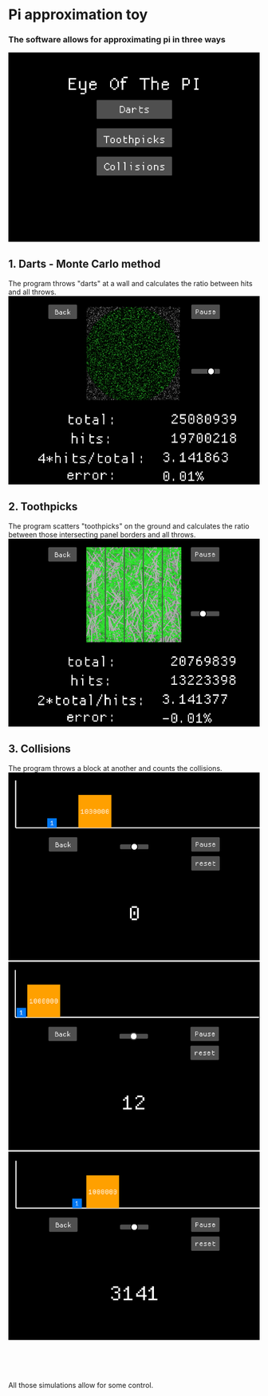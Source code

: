 # Pi approximation toy

### The software allows for approximating pi in three ways
![menu](images/img1.png)

## 1. Darts - Monte Carlo method
The program throws "darts" at a wall and calculates the ratio between hits and all throws. 
![darts](images/img2.png)

## 2. Toothpicks
The program scatters "toothpicks" on the ground and calculates the ratio between those intersecting panel borders and all throws.
![darts](images/img3.png)

## 3. Collisions
The program throws a block at another and counts the collisions.
![darts](images/img4.png)
![darts](images/img5.png)
![darts](images/img6.png)

<br>
<br>
<br>

All those simulations allow for some control.